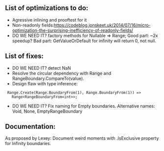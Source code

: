﻿## List of optimizations to do:

* Agressive inlining and prooftest for it
* Non-readonly fields:https://codeblog.jonskeet.uk/2014/07/16/micro-optimization-the-surprising-inefficiency-of-readonly-fields/
* DO WE NEED IT? factory methods for Nullable<T> => Range<T>; 
  Good part: ~2x speedup?
  Bad part: GetValueOrDefault for infinity will return 0, not null.

 
## List of fixes:
 * DO WE NEED IT? detect NaN
 * Resolve the circular dependency with Range and RangeBoundary.CompareTo(value).
 * Design flaw with type inference:
 ```
  Range.Create(Range.BoundaryFrom(1), Range.BoundaryFrom(1)) =>
	Range<RangeBoundaryFrom<int>>;
 ```
 * DO WE NEED IT? Fix naming for Empty boundaries. Alternative names: Void, None, EmptyRangeBoundary

## Documentation:
As proposed by Lexey: Document weird moments with .IsExclusive property for Infinity boundaries.